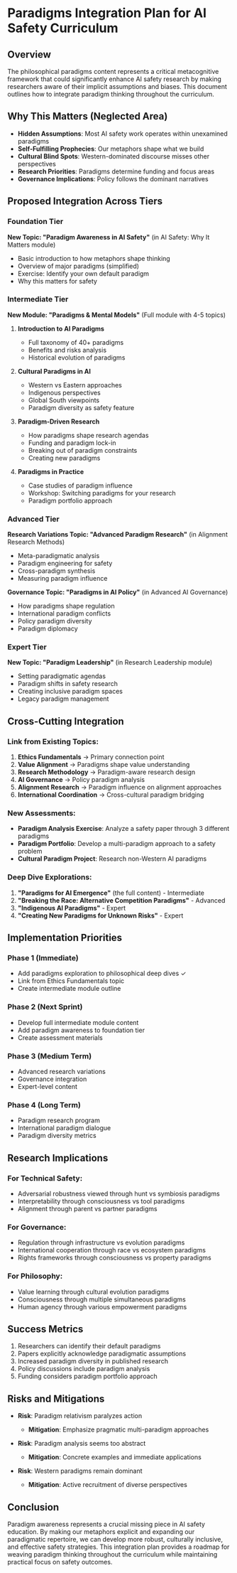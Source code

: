 # Paradigms Integration Plan for AI Safety Curriculum

## Overview
The philosophical paradigms content represents a critical metacognitive framework that could significantly enhance AI safety research by making researchers aware of their implicit assumptions and biases. This document outlines how to integrate paradigm thinking throughout the curriculum.

## Why This Matters (Neglected Area)
- **Hidden Assumptions**: Most AI safety work operates within unexamined paradigms
- **Self-Fulfilling Prophecies**: Our metaphors shape what we build
- **Cultural Blind Spots**: Western-dominated discourse misses other perspectives
- **Research Priorities**: Paradigms determine funding and focus areas
- **Governance Implications**: Policy follows the dominant narratives

## Proposed Integration Across Tiers

### Foundation Tier
**New Topic: "Paradigm Awareness in AI Safety"** (in AI Safety: Why It Matters module)
- Basic introduction to how metaphors shape thinking
- Overview of major paradigms (simplified)
- Exercise: Identify your own default paradigm
- Why this matters for safety

### Intermediate Tier
**New Module: "Paradigms & Mental Models"** (Full module with 4-5 topics)
1. **Introduction to AI Paradigms**
   - Full taxonomy of 40+ paradigms
   - Benefits and risks analysis
   - Historical evolution of paradigms

2. **Cultural Paradigms in AI**
   - Western vs Eastern approaches
   - Indigenous perspectives
   - Global South viewpoints
   - Paradigm diversity as safety feature

3. **Paradigm-Driven Research**
   - How paradigms shape research agendas
   - Funding and paradigm lock-in
   - Breaking out of paradigm constraints
   - Creating new paradigms

4. **Paradigms in Practice**
   - Case studies of paradigm influence
   - Workshop: Switching paradigms for your research
   - Paradigm portfolio approach

### Advanced Tier
**Research Variations Topic: "Advanced Paradigm Research"** (in Alignment Research Methods)
- Meta-paradigmatic analysis
- Paradigm engineering for safety
- Cross-paradigm synthesis
- Measuring paradigm influence

**Governance Topic: "Paradigms in AI Policy"** (in Advanced AI Governance)
- How paradigms shape regulation
- International paradigm conflicts
- Policy paradigm diversity
- Paradigm diplomacy

### Expert Tier
**New Topic: "Paradigm Leadership"** (in Research Leadership module)
- Setting paradigmatic agendas
- Paradigm shifts in safety research
- Creating inclusive paradigm spaces
- Legacy paradigm management

## Cross-Cutting Integration

### Link from Existing Topics:
1. **Ethics Fundamentals** → Primary connection point
2. **Value Alignment** → Paradigms shape value understanding
3. **Research Methodology** → Paradigm-aware research design
4. **AI Governance** → Policy paradigm analysis
5. **Alignment Research** → Paradigm influence on alignment approaches
6. **International Coordination** → Cross-cultural paradigm bridging

### New Assessments:
- **Paradigm Analysis Exercise**: Analyze a safety paper through 3 different paradigms
- **Paradigm Portfolio**: Develop a multi-paradigm approach to a safety problem
- **Cultural Paradigm Project**: Research non-Western AI paradigms

### Deep Dive Explorations:
1. **"Paradigms for AI Emergence"** (the full content) - Intermediate
2. **"Breaking the Race: Alternative Competition Paradigms"** - Advanced
3. **"Indigenous AI Paradigms"** - Expert
4. **"Creating New Paradigms for Unknown Risks"** - Expert

## Implementation Priorities

### Phase 1 (Immediate)
- Add paradigms exploration to philosophical deep dives ✓
- Link from Ethics Fundamentals topic
- Create intermediate module outline

### Phase 2 (Next Sprint)
- Develop full intermediate module content
- Add paradigm awareness to foundation tier
- Create assessment materials

### Phase 3 (Medium Term)
- Advanced research variations
- Governance integration
- Expert-level content

### Phase 4 (Long Term)
- Paradigm research program
- International paradigm dialogue
- Paradigm diversity metrics

## Research Implications

### For Technical Safety:
- Adversarial robustness viewed through hunt vs symbiosis paradigms
- Interpretability through consciousness vs tool paradigms
- Alignment through parent vs partner paradigms

### For Governance:
- Regulation through infrastructure vs evolution paradigms
- International cooperation through race vs ecosystem paradigms
- Rights frameworks through consciousness vs property paradigms

### For Philosophy:
- Value learning through cultural evolution paradigms
- Consciousness through multiple simultaneous paradigms
- Human agency through various empowerment paradigms

## Success Metrics
1. Researchers can identify their default paradigms
2. Papers explicitly acknowledge paradigmatic assumptions
3. Increased paradigm diversity in published research
4. Policy discussions include paradigm analysis
5. Funding considers paradigm portfolio approach

## Risks and Mitigations
- **Risk**: Paradigm relativism paralyzes action
  - **Mitigation**: Emphasize pragmatic multi-paradigm approaches
  
- **Risk**: Paradigm analysis seems too abstract
  - **Mitigation**: Concrete examples and immediate applications
  
- **Risk**: Western paradigms remain dominant
  - **Mitigation**: Active recruitment of diverse perspectives

## Conclusion
Paradigm awareness represents a crucial missing piece in AI safety education. By making our metaphors explicit and expanding our paradigmatic repertoire, we can develop more robust, culturally inclusive, and effective safety strategies. This integration plan provides a roadmap for weaving paradigm thinking throughout the curriculum while maintaining practical focus on safety outcomes.